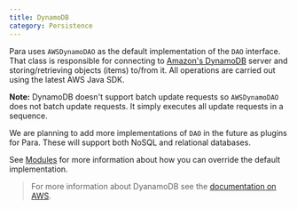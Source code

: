 ```yaml
---
title: DynamoDB
category: Persistence
---
```


Para uses `AWSDynamoDAO` as the default implementation of the `DAO` interface. That class is responsible for connecting
to [Amazon's DynamoDB](http://aws.amazon.com/dynamodb/) server and storing/retrieving objects (items) to/from it.
All operations are carried out using the latest AWS Java SDK.

**Note:** DynamoDB doesn't support batch update requests so `AWSDynamoDAO` does not batch update requests. It simply executes
all update requests in a sequence.

We are planning to add more implementations of `DAO` in the future as plugins for Para. These will support both
NoSQL and relational databases.

See [Modules](#006-modules) for more information about how you can override the default implementation.

> For more information about DyanamoDB see the
[documentation on AWS](http://docs.aws.amazon.com/amazondynamodb/latest/developerguide/Introduction.html).
